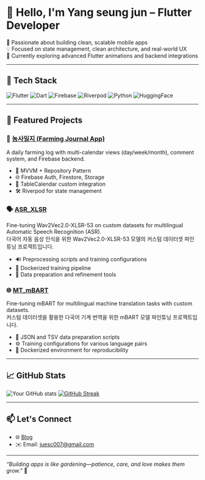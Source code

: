 # 👋 Hello, I'm Yang seung jun – Flutter Developer

🚀 Passionate about building clean, scalable mobile apps  
💡 Focused on state management, clean architecture, and real-world UX  
🌱 Currently exploring advanced Flutter animations and backend integrations

---

## 🧰 Tech Stack

![Flutter](https://img.shields.io/badge/Flutter-02569B?style=flat&logo=flutter&logoColor=white)
![Dart](https://img.shields.io/badge/Dart-0175C2?style=flat&logo=dart&logoColor=white)
![Firebase](https://img.shields.io/badge/Firebase-ffca28?style=flat&logo=firebase&logoColor=black)
![Riverpod](https://img.shields.io/badge/Riverpod-5C2D91?style=flat&logo=pub&logoColor=white)
![Python](https://img.shields.io/badge/Python-3776AB?style=flat&logo=python&logoColor=white)
![HuggingFace](https://img.shields.io/badge/%F0%9F%A4%97%20Hugging%20Face-blue)

---

## 📌 Featured Projects

### 📒 [농사일지 (Farming Journal App)](https://github.com/yesj1234/farmers_journal)

A daily farming log with multi-calendar views (day/week/month), comment system, and Firebase backend.

- 🧱 MVVM + Repository Pattern
- 🌐 Firebase Auth, Firestore, Storage
- 📆 TableCalendar custom integration
- 🛠 Riverpod for state management

### 🗣️ [ASR_XLSR](https://github.com/yesj1234/ASR_XLSR)

Fine-tuning Wav2Vec2.0-XLSR-53 on custom datasets for multilingual Automatic Speech Recognition (ASR).  
다국어 자동 음성 인식을 위한 Wav2Vec2.0-XLSR-53 모델의 커스텀 데이터셋 파인튜닝 프로젝트입니다.

- 🔊 Preprocessing scripts and training configurations
- 🐳 Dockerized training pipeline
- 📁 Data preparation and refinement tools

### 🌐 [MT_mBART](https://github.com/yesj1234/MT_mBART)

Fine-tuning mBART for multilingual machine translation tasks with custom datasets.  
커스텀 데이터셋을 활용한 다국어 기계 번역을 위한 mBART 모델 파인튜닝 프로젝트입니다.

- 📝 JSON and TSV data preparation scripts
- ⚙️ Training configurations for various language pairs
- 🐳 Dockerized environment for reproducibility

---

## 📈 GitHub Stats

![Your GitHub stats](https://github-readme-stats.vercel.app/api?username=yesj1234&show_icons=true&theme=tokyonight&hide_title=true)
[![GitHub Streak](https://streak-stats.demolab.com?user=yesj1234&theme=tokyonight)](https://git.io/streak-stats)

---

## 📫 Let's Connect

<!-- - 💼 [LinkedIn](https://linkedin.com/in/yourprofile) -->

- 🌐 [Blog](https://yesj1234.github.io/)
- ✉️ Email: juesc007@gmail.com

---

_“Building apps is like gardening—patience, care, and love makes them grow.”_ 🌱
